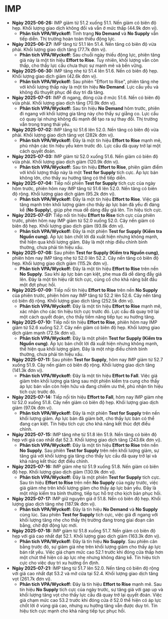 # IMP

- **Ngày 2025-06-26:** IMP giảm từ 51.2 xuống 51.1. Nến giảm có biên độ hẹp. Khối lượng giao dịch không đổi và vẫn ở mức thấp (44.9k đơn vị).
    - **Phân tích VPA/Wyckoff:** Tình trạng **No Demand** và **No Supply** vẫn tiếp diễn. Thị trường hoàn toàn thiếu động lực.
- **Ngày 2025-06-27:** IMP tăng từ 51.1 lên 51.4. Nến tăng có biên độ vừa phải. Khối lượng giao dịch tăng (77.7k đơn vị).
    - **Phân tích VPA/Wyckoff:** Sau chuỗi ngày thiếu động lực, phiên tăng giá này là một tín hiệu **Effort to Rise**. Tuy nhiên, khối lượng vẫn còn thấp, cho thấy lực cầu chưa thực sự mạnh mẽ và bền vững.
- **Ngày 2025-06-30:** IMP tăng nhẹ từ 51.4 lên 51.6. Nến có biên độ hẹp. Khối lượng giao dịch giảm (42.6k đơn vị).
    - **Phân tích VPA/Wyckoff:** Sau phiên "Effort to Rise", phiên tăng nhẹ với khối lượng thấp này là một tín hiệu **No Demand**. Lực cầu yếu và không đủ thuyết phục để duy trì đà tăng.
- **Ngày 2025-07-01:** IMP đi ngang, đóng cửa ở mức 51.6. Nến có biên độ vừa phải. Khối lượng giao dịch tăng (70.9k đơn vị).
    - **Phân tích VPA/Wyckoff:** Sau tín hiệu **No Demand** hôm trước, phiên đi ngang với khối lượng gia tăng này cho thấy sự giằng co. Lực cầu có quay lại nhưng không đủ mạnh để tạo ra sự thay đổi. Thị trường vẫn trong trạng thái yếu.
- **Ngày 2025-07-02:** IMP tăng từ 51.6 lên 52.0. Nến tăng có biên độ vừa phải. Khối lượng giao dịch tăng vọt (282k đơn vị).
    - **Phân tích VPA/Wyckoff:** Đây là một tín hiệu **Effort to Rise** mạnh mẽ, phủ nhận các tín hiệu yếu kém trước đó. Lực cầu đã quay trở lại một cách quyết đoán.
- **Ngày 2025-07-03:** IMP giảm từ 52.0 xuống 51.6. Nến giảm có biên độ vừa phải. Khối lượng giao dịch giảm (120.9k đơn vị).
    - **Phân tích VPA/Wyckoff:** Sau tín hiệu **Effort to Rise**, phiên giảm điểm với khối lượng thấp này là một **Test for Supply** tích cực. Áp lực bán không lớn, cho thấy xu hướng tăng có thể tiếp diễn.
- **Ngày 2025-07-04:** Tiếp nối phiên **Test for Supply** tích cực của ngày hôm trước, phiên hôm nay IMP tăng từ 51.6 lên 52.0. Nến tăng có biên độ rộng. Khối lượng giao dịch giảm (95.2k đơn vị).
    - **Phân tích VPA/Wyckoff:** Đây là một tín hiệu **Effort to Rise**. Việc giá tăng mạnh trên khối lượng giảm cho thấy áp lực bán đã yếu đi đáng kể (**No Supply**), giúp phe mua dễ dàng đẩy giá lên. Tín hiệu tích cực.
- **Ngày 2025-07-07:** Tiếp nối tín hiệu **Effort to Rise** tích cực của phiên trước, phiên hôm nay IMP giảm từ 52.0 xuống 52.0. Cây nến giảm có biên độ hẹp. Khối lượng giao dịch giảm (93.8k đơn vị).
    - **Phân tích VPA/Wyckoff:** Đây là một phiên **Test for Supply (Kiểm tra Nguồn cung)**. Áp lực bán chốt lời đã xuất hiện nhưng không mạnh, thể hiện qua khối lượng giảm. Đây là một nhịp điều chỉnh bình thường, chưa phải tín hiệu xấu.
- **Ngày 2025-07-08:** Sau phiên **Test for Supply (Kiểm tra Nguồn cung)**, phiên hôm nay IMP tăng nhẹ từ 52.0 lên 52.2. Cây nến tăng có biên độ hẹp. Khối lượng giao dịch giảm (115.2k đơn vị).
    - **Phân tích VPA/Wyckoff:** Đây là một tín hiệu **Effort to Rise** trên nền **No Supply**. Sau khi áp lực bán cạn kiệt, phe mua đã dễ dàng đẩy giá lên. Đây là một tín hiệu rất tích cực, củng cố cho khả năng bắt đầu một đợt phục hồi.
- **Ngày 2025-07-09:** Tiếp nối tín hiệu **Effort to Rise** trên nền **No Supply** của phiên trước, phiên hôm nay IMP tăng từ 52.2 lên 52.6. Cây nến tăng có biên độ rộng. Khối lượng giao dịch tăng (252.5k đơn vị).
    - **Phân tích VPA/Wyckoff:** Đây là một tín hiệu **Effort to Rise** mạnh mẽ, xác nhận cho các tín hiệu tích cực trước đó. Lực cầu đã quay trở lại một cách quyết đoán, cho thấy tiềm năng tiếp tục xu hướng tăng.
- **Ngày 2025-07-10:** Tiếp nối tín hiệu **Effort to Rise**, phiên hôm nay IMP giảm từ 52.6 xuống 52.7. Cây nến giảm có biên độ hẹp. Khối lượng giao dịch giảm mạnh (72.5k đơn vị).
    - **Phân tích VPA/Wyckoff:** Đây là một phiên **Test for Supply (Kiểm tra Nguồn cung)**. Áp lực bán chốt lời đã xuất hiện nhưng không mạnh, thể hiện qua khối lượng giảm. Đây là một nhịp điều chỉnh bình thường, chưa phải tín hiệu xấu.
- **Ngày 2025-07-11:** Sau phiên **Test for Supply**, hôm nay IMP giảm từ 52.7 xuống 51.9. Cây nến giảm có biên độ rộng. Khối lượng giao dịch tăng (141.3k đơn vị).
    - **Phân tích VPA/Wyckoff:** Đây là một tín hiệu **Effort to Fall**. Việc giá giảm trên khối lượng gia tăng sau một phiên kiểm tra cung cho thấy áp lực bán vẫn còn hiện hữu và đang chiếm ưu thế, phủ nhận tín hiệu tích cực trước đó.
- **Ngày 2025-07-14:** Tiếp nối tín hiệu **Effort to Fall**, hôm nay IMP giảm nhẹ từ 52.0 xuống 51.8. Cây nến giảm có biên độ hẹp. Khối lượng giao dịch giảm (97.0k đơn vị).
    - **Phân tích VPA/Wyckoff:** Đây là một phiên **Test for Supply** trên nền khối lượng giảm. Áp lực bán đã giảm bớt, cho thấy lực bán có thể đang cạn kiệt. Tín hiệu tích cực cho khả năng kết thúc đợt điều chỉnh.
- **Ngày 2025-07-15:** IMP tăng nhẹ từ 51.8 lên 51.9. Nến tăng có biên độ hẹp với giá cao nhất đạt 52.3. Khối lượng giao dịch tăng (243.6k đơn vị).
    - **Phân tích VPA/Wyckoff:** Đây là một tín hiệu **Effort to Rise** trên nền **No Supply**. Sau phiên **Test for Supply** trên nền khối lượng giảm, sự tăng giá với khối lượng gia tăng cho thấy lực cầu đã quay trở lại và khả năng kết thúc đợt điều chỉnh.
- **Ngày 2025-07-16:** IMP giảm nhẹ từ 51.9 xuống 51.8. Nến giảm có biên độ hẹp. Khối lượng giao dịch giảm (130.9k đơn vị).
    - **Phân tích VPA/Wyckoff:** Đây là một phiên **Test for Supply** tích cực. Sau tín hiệu **Effort to Rise** trên nền **No Supply** của ngày trước, việc giá giảm nhẹ trên khối lượng giảm cho thấy áp lực bán yếu. Đây là một nhịp kiểm tra bình thường, tiếp tục hỗ trợ cho kịch bản phục hồi.
- **Ngày 2025-07-17:** IMP giữ nguyên giá ở 51.8. Nến có biên độ hẹp. Khối lượng giao dịch tăng nhẹ (187.9k đơn vị).
    - **Phân tích VPA/Wyckoff:** Đây là tín hiệu **No Demand** và **No Supply** cùng lúc. Sau phiên **Test for Supply** tích cực, việc giá đi ngang với khối lượng tăng nhẹ cho thấy thị trường đang trong giai đoạn cân bằng, chờ đợi động lực mới.
- **Ngày 2025-07-18:** IMP giảm từ 51.8 xuống 51.7. Nến giảm có biên độ hẹp với giá cao nhất đạt 52.1. Khối lượng giao dịch giảm (163.3k đơn vị).
    - **Phân tích VPA/Wyckoff:** Đây là tín hiệu **No Supply**. Sau phiên cân bằng trước đó, sự giảm giá nhẹ trên khối lượng giảm cho thấy áp lực bán rất yếu. Việc giá chạm mức cao 52.1 trước khi đóng cửa thấp hơn một chút thể hiện có áp lực nhẹ nhưng không đáng kể. Tín hiệu tích cực cho việc duy trì xu hướng ổn định.
- **Ngày 2025-07-21:** IMP tăng từ 51.7 lên 52.0. Nến tăng có biên độ rộng với giá cao nhất đạt 53.2 và mở cửa tại 52.4. Khối lượng giao dịch tăng vọt (261.7k đơn vị).
    - **Phân tích VPA/Wyckoff:** Đây là tín hiệu **Effort to Rise** mạnh mẽ. Sau tín hiệu **No Supply** tích cực của ngày trước, sự tăng giá với gap up và khối lượng tăng vọt cho thấy lực cầu đã quay trở lại quyết đoán. Việc giá chạm mức cao 53.2 trước khi đóng cửa ở 52.0 thể hiện có áp lực chốt lời ở vùng giá cao, nhưng xu hướng tăng vẫn được duy trì. Tín hiệu tích cực mạnh cho khả năng tiếp tục phục hồi.


